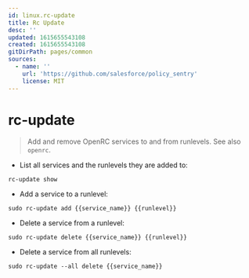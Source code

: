 ```yaml
---
id: linux.rc-update
title: Rc Update
desc: ''
updated: 1615655543108
created: 1615655543108
gitDirPath: pages/common
sources:
  - name: ''
    url: 'https://github.com/salesforce/policy_sentry'
    license: MIT
---
```

# rc-update

> Add and remove OpenRC services to and from runlevels.
> See also `openrc`.

- List all services and the runlevels they are added to:

`rc-update show`

- Add a service to a runlevel:

`sudo rc-update add {{service_name}} {{runlevel}}`

- Delete a service from a runlevel:

`sudo rc-update delete {{service_name}} {{runlevel}}`

- Delete a service from all runlevels:

`sudo rc-update --all delete {{service_name}}`

